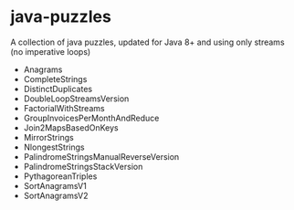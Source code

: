 # java-puzzles
A collection of java puzzles, updated for Java 8+ and using only streams (no imperative loops)

- Anagrams
- CompleteStrings
- DistinctDuplicates
- DoubleLoopStreamsVersion
- FactorialWithStreams
- GroupInvoicesPerMonthAndReduce
- Join2MapsBasedOnKeys
- MirrorStrings
- NlongestStrings
- PalindromeStringsManualReverseVersion
- PalindromeStringsStackVersion
- PythagoreanTriples
- SortAnagramsV1
- SortAnagramsV2

